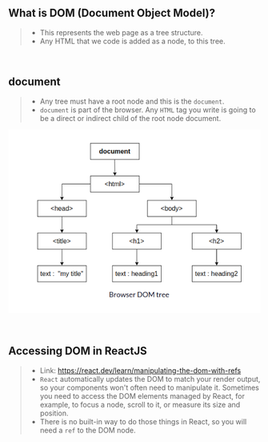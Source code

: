 ## What is DOM (Document Object Model)?

> - This represents the web page as a tree structure.
> - Any HTML that we code is added as a node, to this tree.

<br />

## document

> - Any tree must have a root node and this is the `document`.
> - `document` is part of the browser. Any `HTML` tag you write is going to be a direct or indirect child of the root node document.

![Conceptual Tree Structure](../Images/conceptual-dom.png)

<br />

## Accessing DOM in ReactJS

> - Link: https://react.dev/learn/manipulating-the-dom-with-refs
> - `React` automatically updates the DOM to match your render output, so your components won't often need to manipulate it. Sometimes you need to access the DOM elements managed by React, for example, to focus a node, scroll to it, or measure its size and position.
> - There is no built-in way to do those things in React, so you will need a `ref` to the DOM node.
